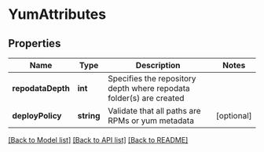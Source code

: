 # YumAttributes

## Properties
Name | Type | Description | Notes
------------ | ------------- | ------------- | -------------
**repodataDepth** | **int** | Specifies the repository depth where repodata folder(s) are created | 
**deployPolicy** | **string** | Validate that all paths are RPMs or yum metadata | [optional] 

[[Back to Model list]](../README.md#documentation-for-models) [[Back to API list]](../README.md#documentation-for-api-endpoints) [[Back to README]](../README.md)


